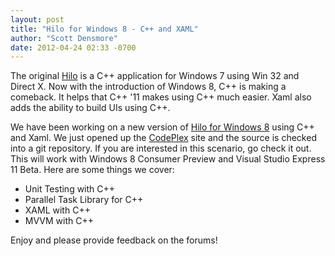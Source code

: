 ```yaml
---
layout: post
title: "Hilo for Windows 8 - C++ and XAML"
author: "Scott Densmore"
date: 2012-04-24 02:33 -0700
---
```


The original [Hilo](http://msdn.microsoft.com/en-us/library/ff708696.aspx) is a C++ application for Windows 7 using Win 32 and Direct X. Now with the introduction of Windows 8, C++ is making a comeback. It helps that C++ '11 makes using C++ much easier. Xaml also adds the ability to build UIs using C++. 

We have been working on a new version of [Hilo for Windows 8](http://hilo.codeplex.com/) using C++ and Xaml. We just opened up the [CodePlex](http://hilo.codeplex.com/) site and the source is checked into a git repository. If you are interested in this scenario, go check it out. This will work with Windows 8 Consumer Preview and Visual Studio Express 11 Beta. Here are some things we cover:

* Unit Testing with C++
* Parallel Task Library for C++
* XAML with C++
* MVVM with C++

Enjoy and please provide feedback on the forums!
